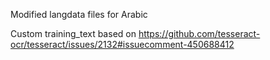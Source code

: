 Modified langdata files for Arabic 

Custom training_text based on https://github.com/tesseract-ocr/tesseract/issues/2132#issuecomment-450688412
